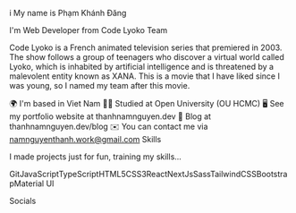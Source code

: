 i My name is Phạm Khánh Đăng 

I'm Web Developer from Code Lyoko Team

Code Lyoko is a French animated television series that premiered in 2003. The show follows a group of teenagers who discover a virtual world called Lyoko, which is inhabited by artificial intelligence and is threatened by a malevolent entity known as XANA. This is a movie that I have liked since I was young, so I named my team after this movie.

🌍  I'm based in Viet Nam
👨‍🎓 Studied at Open University (OU HCMC)
🖥️  See my portfolio website at thanhnamnguyen.dev
📝 Blog at thanhnamnguyen.dev/blog
✉️  You can contact me via namnguyenthanh.work@gmail.com
Skills

I made projects just for fun, training my skills...

GitJavaScriptTypeScriptHTML5CSS3ReactNextJsSassTailwindCSSBootstrapMaterial UI

Socials

    

